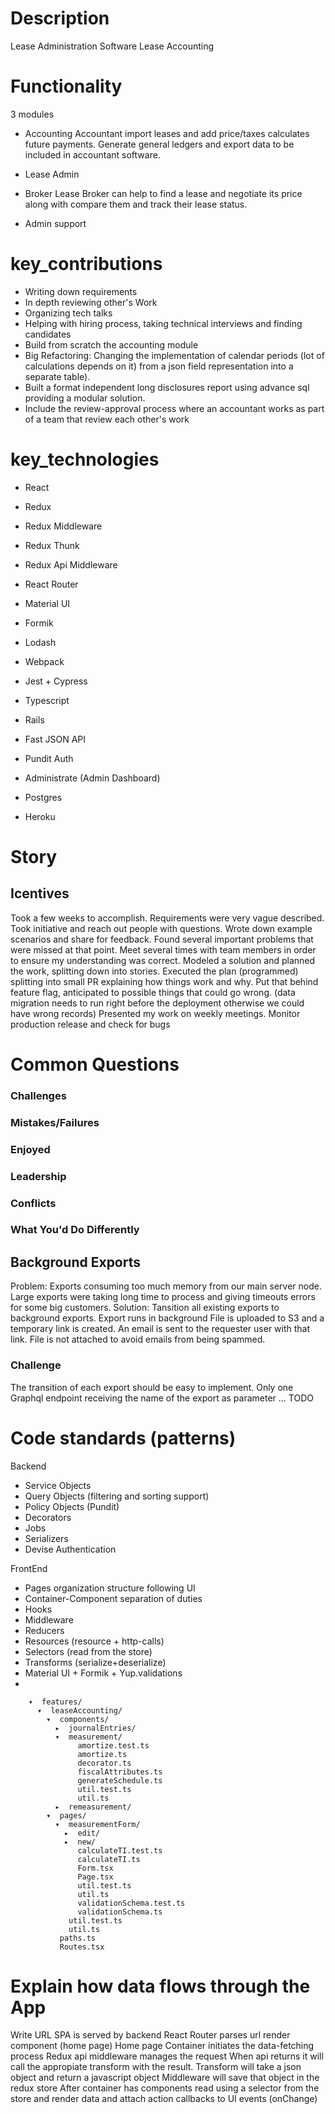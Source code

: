 # Description
Lease Administration Software
Lease Accounting

# Functionality
3 modules
* Accounting
Accountant import leases and add price/taxes calculates future payments.
Generate general ledgers and export data to be included in accountant software.

* Lease Admin

* Broker Lease
Broker can help to find a lease and negotiate its price along with compare them and track their lease status.

* Admin support

# key_contributions
* Writing down requirements
* In depth reviewing other's Work
* Organizing tech talks
* Helping with hiring process, taking technical interviews and finding candidates
* Build from scratch the accounting module
* Big Refactoring: Changing the implementation of calendar periods (lot of calculations depends on it)
from a json field representation into a separate table).
* Built a format independent long disclosures report using advance sql providing a modular solution.
* Include the review-approval process where an accountant works as part of a team that review each other's work

# key_technologies
* React
* Redux
* Redux Middleware
* Redux Thunk
* Redux Api Middleware
* React Router
* Material UI
* Formik
* Lodash
* Webpack
* Jest + Cypress
* Typescript

* Rails
* Fast JSON API
* Pundit Auth
* Administrate (Admin Dashboard)

* Postgres
* Heroku

# Story

## Icentives
Took a few weeks to accomplish.
Requirements were very vague described.
Took initiative and reach out people with questions.
Wrote down example scenarios and share for feedback.
Found several important problems that were missed at that point.
Meet several times with team members in order to ensure my understanding was correct.
Modeled a solution and planned the work, splitting down into stories.
Executed the plan (programmed) splitting into small PR explaining how things work and why.
Put that behind feature flag, anticipated to possible things that could go wrong.
(data migration needs to run right before the deployment otherwise we could have wrong records)
Presented my work on weekly meetings.
Monitor production release and check for bugs

# Common Questions
### Challenges
### Mistakes/Failures
### Enjoyed
### Leadership
### Conflicts
### What You'd Do Differently

## Background Exports
Problem: Exports consuming too much memory from our main server node.
Large exports were taking long time to process and giving timeouts errors for some big customers.
Solution: Tansition all existing exports to background exports.
Export runs in background
File is uploaded to S3 and a temporary link is created.
An email is sent to the requester user with that link.
File is not attached to avoid emails from being spammed.

### Challenge
The transition of each export should be easy to implement.
Only one Graphql endpoint receiving the name of the export as parameter 
... TODO 

# Code standards (patterns)

Backend
* Service Objects
* Query Objects (filtering and sorting support)
* Policy Objects (Pundit)
* Decorators
* Jobs
* Serializers
* Devise Authentication

FrontEnd
* Pages organization structure following UI
* Container-Component separation of duties
* Hooks
* Middleware
* Reducers
* Resources (resource + http-calls)
* Selectors (read from the store)
* Transforms (serialize+deserialize)
* Material UI + Formik + Yup.validations
*


```
    ▾  features/
      ▾  leaseAccounting/
        ▾  components/
          ▸  journalEntries/
          ▾  measurement/
               amortize.test.ts
               amortize.ts
               decorator.ts
               fiscalAttributes.ts
               generateSchedule.ts
               util.test.ts
               util.ts
          ▸  remeasurement/
        ▾  pages/
          ▾  measurementForm/
            ▸  edit/
            ▸  new/
               calculateTI.test.ts
               calculateTI.ts
               Form.tsx
               Page.tsx
               util.test.ts
               util.ts
               validationSchema.test.ts
               validationSchema.ts
             util.test.ts
             util.ts
           paths.ts
           Routes.tsx
```

# Explain how data flows through the App
Write URL
SPA is served by backend
React Router parses url render component (home page)
Home page Container initiates the data-fetching process
Redux api middleware manages the request
When api returns it will call the appropiate transform with the result.
Transform will take a json object and return a javascript object
Middleware will save that object in the redux store
After container has components read using a selector from the store and render data and attach action callbacks to UI events (onChange)
